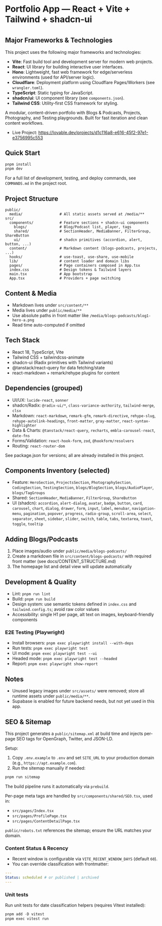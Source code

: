 # Portfolio App — React + Vite + Tailwind + shadcn-ui
#

## Major Frameworks & Technologies

This project uses the following major frameworks and technologies:

- **Vite**: Fast build tool and development server for modern web projects.
- **React**: UI library for building interactive user interfaces.
- **Hono**: Lightweight, fast web framework for edge/serverless environments (used for API/server logic).
- **Cloudflare**: Deployment platform using Cloudflare Pages/Workers (see `wrangler.toml`).
- **TypeScript**: Static typing for JavaScript.
- **shadcn/ui**: UI component library (see `components.json`).
- **Tailwind CSS**: Utility-first CSS framework for styling.

A modular, content-driven portfolio with Blogs & Podcasts, Projects, Photography, and Testing playgrounds. Built for fast iteration and clean content workflows.

- Live Project: https://lovable.dev/projects/d1c116a8-e616-45f2-97e1-e3756995c553

## Quick Start
```bash
pnpm install
pnpm dev
```

For a full list of development, testing, and deploy commands, see `COMMANDS.md` in the project root.

## Project Structure

```text
public/
  media/                 # All static assets served at /media/**
src/
  components/            # Feature sections + shadcn-ui components
    blogs/               # Blog/Podcast list, player, tags
    shared/              # SectionHeader, MediaBanner, FilterGroup, ShareButton
    ui/                  # shadcn primitives (accordion, alert, button, ...)
  content/               # Markdown content (blogs-podcasts, projects, ...)
  hooks/                 # use-toast, use-share, use-mobile
  lib/                   # content loader and domain libs
  pages/                 # Page containers composed in App.tsx
  index.css              # Design tokens & Tailwind layers
  main.tsx               # App bootstrap
  App.tsx                # Providers + page switching
```


## Content & Media

- Markdown lives under `src/content/**`
- Media lives under `public/media/**`
- Use absolute paths in front matter like `/media/blogs-podcasts/blog1-hero-a.png`
- Read time auto-computed if omitted


## Tech Stack

- React 18, TypeScript, Vite
- Tailwind CSS + tailwindcss-animate
- shadcn-ui (Radix primitives with Tailwind variants)
- @tanstack/react-query for data fetching/state
- react-markdown + remark/rehype plugins for content



## Dependencies (grouped)

- UI/UX: `lucide-react`, `sonner`
- shadcn/Radix: `@radix-ui/*`, `class-variance-authority`, `tailwind-merge`, `clsx`
- Markdown: `react-markdown`, `remark-gfm`, `remark-directive`, `rehype-slug`, `rehype-autolink-headings`, `front-matter`, `gray-matter`, `react-syntax-highlighter`
- Data & Charts: `@tanstack/react-query`, `recharts`, `embla-carousel-react`, `date-fns`
- Forms/Validation: `react-hook-form`, `zod`, `@hookform/resolvers`
- Routing: `react-router-dom`

See package.json for versions; all are already installed in this project.


## Components Inventory (selected)

- Feature: `HeroSection`, `ProjectsSection`, `PhotographySection`, `CodingSection`, `TestingSection`, `blogs/BlogSection`, `blogs/AudioPlayer`, `blogs/TagGroups`
- Shared: `SectionHeader`, `MediaBanner`, `FilterGroup`, `ShareButton`
- UI (shadcn): `accordion`, `alert-dialog`, `avatar`, `badge`, `button`, `card`, `carousel`, `chart`, `dialog`, `drawer`, `form`, `input`, `label`, `menubar`, `navigation-menu`, `pagination`, `popover`, `progress`, `radio-group`, `scroll-area`, `select`, `separator`, `sheet`, `sidebar`, `slider`, `switch`, `table`, `tabs`, `textarea`, `toast`, `toggle`, `tooltip`


## Adding Blogs/Podcasts

1. Place images/audio under `public/media/blogs-podcasts/`
2. Create a markdown file in `src/content/blogs-podcasts/` with required front matter (see docs/CONTENT_STRUCTURE.md)
3. The homepage list and detail view will update automatically

## Development & Quality

- Lint: `pnpm run lint`
- Build: `pnpm run build`
- Design system: use semantic tokens defined in `index.css` and `tailwind.config.ts`; avoid raw color values
- Accessibility: single H1 per page, alt text on images, keyboard-friendly components

### E2E Testing (Playwright)

- Install browsers: `pnpm exec playwright install --with-deps`
- Run tests: `pnpm exec playwright test`
- UI mode: `pnpm exec playwright test --ui`
- Headed mode: `pnpm exec playwright test --headed`
- Report: `pnpm exec playwright show-report`

## Notes

- Unused legacy images under `src/assets/` were removed; store all runtime assets under `public/media/**`.
- Supabase is enabled for future backend needs, but not yet used in this app.

## SEO & Sitemap

This project generates a `public/sitemap.xml` at build time and injects per-page SEO tags for OpenGraph, Twitter, and JSON-LD.

Setup:

1. Copy `.env.example` to `.env` and set `SITE_URL` to your production domain (e.g., `https://apt.example.com`).
2. Run the sitemap manually if needed:

```powershell
pnpm run sitemap
```

The build pipeline runs it automatically via `prebuild`.

Per-page meta tags are handled by `src/components/shared/SEO.tsx`, used in:

- `src/pages/Index.tsx`
- `src/pages/ProfilePage.tsx`
- `src/pages/ContentDetailPage.tsx`

`public/robots.txt` references the sitemap; ensure the URL matches your domain.

### Content Status & Recency

- Recent window is configurable via `VITE_RECENT_WINDOW_DAYS` (default `60`).
- You can override classification with frontmatter:

```yaml
---
Status: scheduled # or published | archived
---
```

### Unit tests

Run unit tests for date classification helpers (requires Vitest installed):

```powershell
pnpm add -D vitest
pnpm exec vitest run
```
